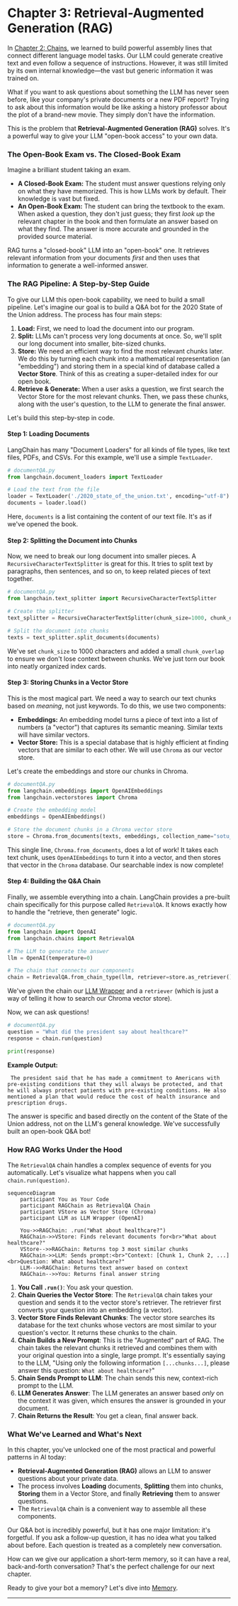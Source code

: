 # Chapter 3: Retrieval-Augmented Generation (RAG)

In [Chapter 2: Chains](02_chains_.md), we learned to build powerful assembly lines that connect different language model tasks. Our LLM could generate creative text and even follow a sequence of instructions. However, it was still limited by its own internal knowledge—the vast but generic information it was trained on.

What if you want to ask questions about something the LLM has never seen before, like your company's private documents or a new PDF report? Trying to ask about this information would be like asking a history professor about the plot of a brand-new movie. They simply don't have the information.

This is the problem that **Retrieval-Augmented Generation (RAG)** solves. It's a powerful way to give your LLM "open-book access" to your own data.

### The Open-Book Exam vs. The Closed-Book Exam

Imagine a brilliant student taking an exam.

-   **A Closed-Book Exam:** The student must answer questions relying only on what they have memorized. This is how LLMs work by default. Their knowledge is vast but fixed.
-   **An Open-Book Exam:** The student can bring the textbook to the exam. When asked a question, they don't just guess; they first *look up* the relevant chapter in the book and then formulate an answer based on what they find. The answer is more accurate and grounded in the provided source material.

RAG turns a "closed-book" LLM into an "open-book" one. It retrieves relevant information from your documents *first* and then uses that information to generate a well-informed answer.

### The RAG Pipeline: A Step-by-Step Guide

To give our LLM this open-book capability, we need to build a small pipeline. Let's imagine our goal is to build a Q&A bot for the 2020 State of the Union address. The process has four main steps:

1.  **Load:** First, we need to load the document into our program.
2.  **Split:** LLMs can't process very long documents at once. So, we'll split our long document into smaller, bite-sized chunks.
3.  **Store:** We need an efficient way to find the most relevant chunks later. We do this by turning each chunk into a mathematical representation (an "embedding") and storing them in a special kind of database called a **Vector Store**. Think of this as creating a super-detailed index for our open book.
4.  **Retrieve & Generate:** When a user asks a question, we first search the Vector Store for the most relevant chunks. Then, we pass these chunks, along with the user's question, to the LLM to generate the final answer.

Let's build this step-by-step in code.

#### Step 1: Loading Documents

LangChain has many "Document Loaders" for all kinds of file types, like text files, PDFs, and CSVs. For this example, we'll use a simple `TextLoader`.

```python
# documentQA.py
from langchain.document_loaders import TextLoader

# Load the text from the file
loader = TextLoader('./2020_state_of_the_union.txt', encoding="utf-8")
documents = loader.load()
```
Here, `documents` is a list containing the content of our text file. It's as if we've opened the book.

#### Step 2: Splitting the Document into Chunks

Now, we need to break our long document into smaller pieces. A `RecursiveCharacterTextSplitter` is great for this. It tries to split text by paragraphs, then sentences, and so on, to keep related pieces of text together.

```python
# documentQA.py
from langchain.text_splitter import RecursiveCharacterTextSplitter

# Create the splitter
text_splitter = RecursiveCharacterTextSplitter(chunk_size=1000, chunk_overlap=200)

# Split the document into chunks
texts = text_splitter.split_documents(documents)
```
We've set `chunk_size` to 1000 characters and added a small `chunk_overlap` to ensure we don't lose context between chunks. We've just torn our book into neatly organized index cards.

#### Step 3: Storing Chunks in a Vector Store

This is the most magical part. We need a way to search our text chunks based on *meaning*, not just keywords. To do this, we use two components:

*   **Embeddings:** An embedding model turns a piece of text into a list of numbers (a "vector") that captures its semantic meaning. Similar texts will have similar vectors.
*   **Vector Store:** This is a special database that is highly efficient at finding vectors that are similar to each other. We will use `Chroma` as our vector store.

Let's create the embeddings and store our chunks in Chroma.

```python
# documentQA.py
from langchain.embeddings import OpenAIEmbeddings
from langchain.vectorstores import Chroma

# Create the embedding model
embeddings = OpenAIEmbeddings()

# Store the document chunks in a Chroma vector store
store = Chroma.from_documents(texts, embeddings, collection_name="sotu_2020")
```
This single line, `Chroma.from_documents`, does a lot of work! It takes each text chunk, uses `OpenAIEmbeddings` to turn it into a vector, and then stores that vector in the `Chroma` database. Our searchable index is now complete!

#### Step 4: Building the Q&A Chain

Finally, we assemble everything into a chain. LangChain provides a pre-built chain specifically for this purpose called `RetrievalQA`. It knows exactly how to handle the "retrieve, then generate" logic.

```python
# documentQA.py
from langchain import OpenAI
from langchain.chains import RetrievalQA

# The LLM to generate the answer
llm = OpenAI(temperature=0)

# The chain that connects our components
chain = RetrievalQA.from_chain_type(llm, retriever=store.as_retriever())
```
We've given the chain our [LLM Wrapper](01_llm_wrappers_.md) and a `retriever` (which is just a way of telling it how to search our Chroma vector store).

Now, we can ask questions!

```python
# documentQA.py
question = "What did the president say about healthcare?"
response = chain.run(question)

print(response)
```
**Example Output:**
```text
 The president said that he has made a commitment to Americans with pre-existing conditions that they will always be protected, and that he will always protect patients with pre-existing conditions. He also mentioned a plan that would reduce the cost of health insurance and prescription drugs.
```
The answer is specific and based directly on the content of the State of the Union address, not on the LLM's general knowledge. We've successfully built an open-book Q&A bot!

### How RAG Works Under the Hood

The `RetrievalQA` chain handles a complex sequence of events for you automatically. Let's visualize what happens when you call `chain.run(question)`.

```mermaid
sequenceDiagram
    participant You as Your Code
    participant RAGChain as RetrievalQA Chain
    participant VStore as Vector Store (Chroma)
    participant LLM as LLM Wrapper (OpenAI)

    You->>RAGChain: .run("What about healthcare?")
    RAGChain->>VStore: Finds relevant documents for<br>"What about healthcare?"
    VStore-->>RAGChain: Returns top 3 most similar chunks
    RAGChain->>LLM: Sends prompt:<br>"Context: [Chunk 1, Chunk 2, ...]<br>Question: What about healthcare?"
    LLM-->>RAGChain: Returns text answer based on context
    RAGChain-->>You: Returns final answer string
```
1.  **You Call `.run()`**: You ask your question.
2.  **Chain Queries the Vector Store**: The `RetrievalQA` chain takes your question and sends it to the vector store's retriever. The retriever first converts your question into an embedding (a vector).
3.  **Vector Store Finds Relevant Chunks**: The vector store searches its database for the text chunks whose vectors are most similar to your question's vector. It returns these chunks to the chain.
4.  **Chain Builds a New Prompt**: This is the "Augmented" part of RAG. The chain takes the relevant chunks it retrieved and combines them with your original question into a single, large prompt. It's essentially saying to the LLM, "Using only the following information `[...chunks...]`, please answer this question: `What about healthcare?`"
5.  **Chain Sends Prompt to LLM**: The chain sends this new, context-rich prompt to the LLM.
6.  **LLM Generates Answer**: The LLM generates an answer based *only* on the context it was given, which ensures the answer is grounded in your document.
7.  **Chain Returns the Result**: You get a clean, final answer back.

### What We've Learned and What's Next

In this chapter, you've unlocked one of the most practical and powerful patterns in AI today:

-   **Retrieval-Augmented Generation (RAG)** allows an LLM to answer questions about your private data.
-   The process involves **Loading** documents, **Splitting** them into chunks, **Storing** them in a Vector Store, and finally **Retrieving** them to answer questions.
-   The `RetrievalQA` chain is a convenient way to assemble all these components.

Our Q&A bot is incredibly powerful, but it has one major limitation: it's forgetful. If you ask a follow-up question, it has no idea what you talked about before. Each question is treated as a completely new conversation.

How can we give our application a short-term memory, so it can have a real, back-and-forth conversation? That's the perfect challenge for our next chapter.

Ready to give your bot a memory? Let's dive into [Memory](04_memory_.md).

---

